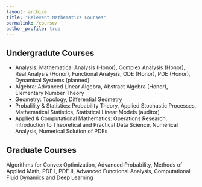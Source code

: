 ```yaml
---
layout: archive
title: "Relevent Mathematics Courses"
permalink: /course/
author_profile: true
---
```


## Undergradute Courses
- Analysis: Mathematical Analysis (Honor), Complex Analysis (Honor), Real Analysis (Honor), Functional Analysis, ODE (Honor), PDE (Honor), Dynamical Systems (planned)
- Algebra: Advanced Linear Algebra, Abstract Algebra (Honor), Elementary Number Theory
- Geometry: Topology, Differential Geometry
- Probalility & Statistics: Probability Theory, Applied Stochastic Processes, Mathematical Statistics, Statistical Linear Models (auditor)  
- Applied & Computational Mathematics: Operations Research, Introduction to Theoretical and Practical Data Science, Numerical Analysis, Numerical Solution of PDEs 

## Graduate Courses
Algorithms for Convex Optimization, Advanced Probability, Methods of Applied Math, PDE I, PDE II, Advanced Functional Analysis, Computational Fluid Dynamics and Deep Learning
